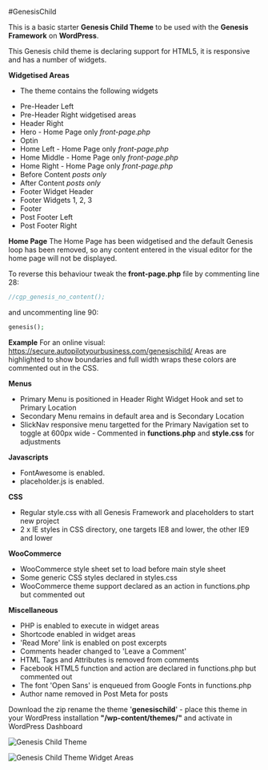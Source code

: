 #GenesisChild

This is a basic starter **Genesis Child Theme** to be used with the **Genesis Framework** on **WordPress**.

This Genesis child theme is declaring support for HTML5, it is responsive and has a number of widgets.

**Widgetised Areas**
- The theme contains the following widgets
* Pre-Header Left
* Pre-Header Right widgetised areas
* Header Right
* Hero - Home Page only *front-page.php*
* Optin
* Home Left - Home Page only *front-page.php*
* Home Middle - Home Page only *front-page.php*
* Home Right - Home Page only *front-page.php*
* Before Content *posts only*
* After Content *posts only*
* Footer Widget Header
* Footer Widgets 1, 2, 3
* Footer
* Post Footer Left
* Post Footer Right

**Home Page**
The Home Page has been widgetised and the default Genesis loop has been removed, so any content entered in the visual editor for the home page will not be displayed.

To reverse this behaviour tweak the **front-page.php** file by commenting line 28:
```php
//cgp_genesis_no_content();
```

and uncommenting line 90:
```php
genesis();
```

**Example**
For an online visual:
https://secure.autopilotyourbusiness.com/genesischild/
Areas are highlighted to show boundaries and full width wraps these colors are commented out in the CSS.

**Menus**
- Primary Menu is positioned in Header Right Widget Hook and set to Primary Location
- Secondary Menu remains in default area and is Secondary Location
- SlickNav responsive menu targetted for the Primary Navigation set to toggle at 600px wide - Commented in **functions.php** and **style.css** for adjustments

**Javascripts**
- FontAwesome is enabled.
- placeholder.js is enabled.

**CSS**
- Regular style.css with all Genesis Framework and placeholders to start new project
- 2 x IE styles in CSS directory, one targets IE8 and lower, the other IE9 and lower

**WooCommerce**
- WooCommerce style sheet set to load before main style sheet
- Some generic CSS styles declared in styles.css
- WooCommerce theme support declared as an action in functions.php but commented out

**Miscellaneous**
- PHP is enabled to execute in widget areas
- Shortcode enabled in widget areas
- 'Read More' link is enabled on post excerpts
- Comments header changed to 'Leave a Comment'
- HTML Tags and Attributes is removed from comments
- Facebook HTML5 function and action are declared in functions.php but commented out
- The font 'Open Sans' is enqueued from Google Fonts in functions.php
- Author name removed in Post Meta for posts

Download the zip rename the theme '**genesischild**' - place this theme in your WordPress installation **"/wp-content/themes/"** and activate in WordPress Dashboard

![Genesis Child Theme](http://coolestguidesontheplanet.com/wp-content/themes/gee/images/genesis-markedup2.png)

![Genesis Child Theme Widget Areas](http://coolestguidesontheplanet.com/wp-content/themes/gee/images/genesischild-widgets1.png)


